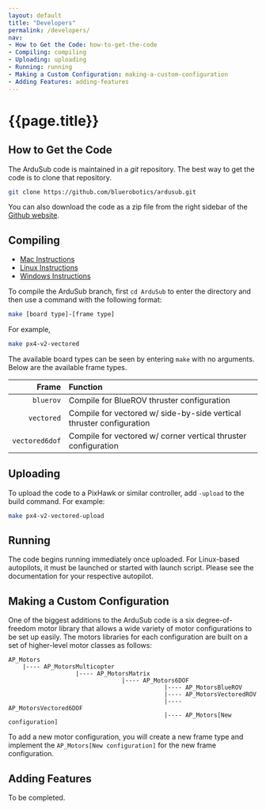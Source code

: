 ```yaml
---
layout: default
title: "Developers"
permalink: /developers/
nav:
- How to Get the Code: how-to-get-the-code
- Compiling: compiling
- Uploading: uploading
- Running: running
- Making a Custom Configuration: making-a-custom-configuration
- Adding Features: adding-features
---
```


# {{page.title}}

## How to Get the Code

The ArduSub code is maintained in a *git* repository. The best way to get the code is to clone that repository.

``` bash
git clone https://github.com/bluerobotics/ardusub.git
```

You can also download the code as a zip file from the right sidebar of the <a href="https://github.com/bluerobotics/ardusub.git">Github website</a>.

## Compiling

- [Mac Instructions](http://dev.ardupilot.com/wiki/building-px4-with-make-on-mac/)
- [Linux Instructions](http://dev.ardupilot.com/wiki/building-px4-for-linux-with-make/)
- [Windows Instructions](http://dev.ardupilot.com/wiki/building-px4-with-make/)

To compile the ArduSub branch, first `cd ArduSub` to enter the directory and then use a command with the following format:

``` bash
make [board type]-[frame type]
```

For example,

``` bash
make px4-v2-vectored
```

The available board types can be seen by entering `make` with no arguments. Below are the available frame types.

| Frame          | Function                                                             |
|---------------:|:-------------------------------------------------------------------- |
| `bluerov`      | Compile for BlueROV thruster configuration                           |
| `vectored`     | Compile for vectored w/ side-by-side vertical thruster configuration |
| `vectored6dof` | Compile for vectored w/ corner vertical thruster configuration       |

## Uploading

To upload the code to a PixHawk or similar controller, add `-upload` to the build command. For example:

``` bash
make px4-v2-vectored-upload
```

## Running

The code begins running immediately once uploaded. For Linux-based autopilots, it must be launched or started with launch script. Please see the documentation for your respective autopilot.

## Making a Custom Configuration

One of the biggest additions to the ArduSub code is a six degree-of-freedom motor library that allows a wide variety of motor configurations to be set up easily. The motors libraries for each configuration are built on a set of higher-level motor classes as follows:

    AP_Motors
        |---- AP_MotorsMulticopter
                       |---- AP_MotorsMatrix
                                    |---- AP_Motors6DOF
                                                |---- AP_MotorsBlueROV
                                                |---- AP_MotorsVectoredROV
                                                |---- AP_MotorsVectored6DOF
                                                |---- AP_Motors[New configuration]

To add a new motor configuration, you will create a new frame type and implement the `AP_Motors[New configuration]` for the new frame configuration.

## Adding Features

To be completed.